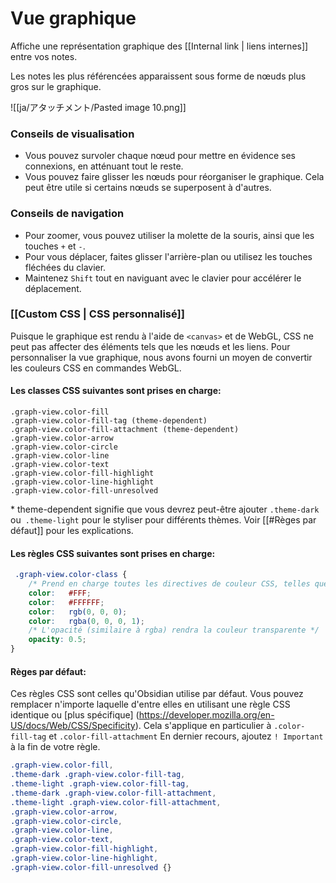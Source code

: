# Vue graphique

Affiche une représentation graphique des [[Internal link | liens internes]] entre vos notes.

Les notes les plus référencées apparaissent sous forme de nœuds plus gros sur le graphique.

![[ja/アタッチメント/Pasted image 10.png]]

### Conseils de visualisation

- Vous pouvez survoler chaque nœud pour mettre en évidence ses connexions, en atténuant tout le reste.
- Vous pouvez faire glisser les nœuds pour réorganiser le graphique. Cela peut être utile si certains nœuds se superposent à d'autres.

### Conseils de navigation

- Pour zoomer, vous pouvez utiliser la molette de la souris, ainsi que les touches `+` et `-`.
- Pour vous déplacer, faites glisser l'arrière-plan ou utilisez les touches fléchées du clavier.
- Maintenez `Shift` tout en naviguant avec le clavier pour accélérer le déplacement.

### [[Custom CSS | CSS personnalisé]]

Puisque le graphique est rendu à l'aide de `<canvas>` et de WebGL, CSS ne peut pas affecter des éléments tels que les nœuds et les liens. Pour personnaliser la vue graphique, nous avons fourni un moyen de convertir les couleurs CSS en commandes WebGL.

#### Les classes CSS suivantes sont prises en charge:

```
.graph-view.color-fill
.graph-view.color-fill-tag (theme-dependent)
.graph-view.color-fill-attachment (theme-dependent)
.graph-view.color-arrow
.graph-view.color-circle
.graph-view.color-line
.graph-view.color-text
.graph-view.color-fill-highlight
.graph-view.color-line-highlight
.graph-view.color-fill-unresolved
```

\* theme-dependent signifie que vous devrez peut-être ajouter `.theme-dark` ou` .theme-light` pour le styliser pour différents thèmes. Voir [[#Règes par défaut]] pour les explications.

#### Les règles CSS suivantes sont prises en charge:

```css
 .graph-view.color-class {
	/* Prend en charge toutes les directives de couleur CSS, telles que #HEX, rgb et rgba */
	color:   #FFF;
	color:   #FFFFFF;
	color:   rgb(0, 0, 0);
	color:   rgba(0, 0, 0, 1);
	/* L'opacité (similaire à rgba) rendra la couleur transparente */
	opacity: 0.5;
}
```

#### Règes par défaut:

Ces règles CSS sont celles qu'Obsidian utilise par défaut. Vous pouvez remplacer n'importe laquelle d'entre elles en utilisant une règle CSS identique ou [plus spécifique] (https://developer.mozilla.org/en-US/docs/Web/CSS/Specificity). Cela s'applique en particulier à `.color-fill-tag` et `.color-fill-attachment` En dernier recours, ajoutez `! Important` à la fin de votre règle.

```css
.graph-view.color-fill,
.theme-dark .graph-view.color-fill-tag,
.theme-light .graph-view.color-fill-tag,
.theme-dark .graph-view.color-fill-attachment,
.theme-light .graph-view.color-fill-attachment,
.graph-view.color-arrow,
.graph-view.color-circle,
.graph-view.color-line,
.graph-view.color-text,
.graph-view.color-fill-highlight,
.graph-view.color-line-highlight,
.graph-view.color-fill-unresolved {}
```